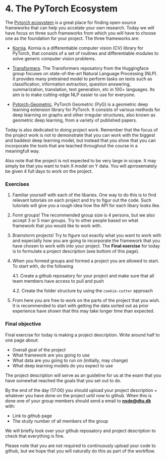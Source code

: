 # 4. The PyTorch Ecosystem

The [Pytorch ecosystem](https://pytorch.org/ecosystem/) is a great place for finding open-source frameworks
that can help you accelate your own research. Today we will have focus on three such frameworks from which
you will have to choose one as the foundation for your project. The three frameworks are:

* [Kornia](https://github.com/kornia/kornia). Kornia is a differentiable computer vision (CV) library for PyTorch,
  that consists of a set of routines and differentiable modules to solve generic computer vision problems.
   
* [Transformers](https://github.com/huggingface/transformers). The Transformers reposatory from the Huggingface group
  focuses on state-of-the-art Natural Language Processing (NLP). It provides many pretrained model to perform tasks on 
  texts such as classification, information extraction, question answering, summarization, translation, text generation, 
  etc in 100+ languages. Its aim is to make cutting-edge NLP easier to use for everyone.

* [Pytorch-Geometric](https://github.com/rusty1s/pytorch_geometric). PyTorch Geometric (PyG) is a geometric deep learning 
  extension library for PyTorch. It consists of various methods for deep learning on graphs and other irregular structures, 
  also known as geometric deep learning, from a variety of published papers.

Today is also dedicated to doing project work. Remember that the focus of the project work is not
to demonstrate that you can work with the biggest and baddest deep learning model, but instead that you show
that you can incorporate the tools that are teached throughout the course in a meaningfull way.

Also note that the project is not expected to be very large in scope. It may simply be that you
want to train X model on Y data. You will aprroxemately be given 4 full days to work on the project.

### Exercises

1. Familiar yourself with each of the libaries. One way to do this is to find relevant tutorials on each project and try
   to figur out the code. Such tutorials will give you a rough idea how the API for each libary looks like.

2. Form groups! The recommended group size is 4 persons, but we also accept 3 or 5 man groups. Try to other people based
   on what framework that you would like to work with.

3. Brainstorm projects! Try to figure out exactly what you want to work with and especially how you are going to incorporate
   the framework that you have chosen to work with into your project. The **Final exercise** for today is to formulate a
   project description (see bottom of this page).

4. When you formed groups and formed a project you are allowed to start. To start with, do the following

   4.1. Create a github reposatory for your project and make sure that all team members have access to pull
        and push
        
   4.2. Create the folder structure by using the `cookie-cutter` approach

5. From here you are free to work on the parts of the project that you wish. It is recommended to start with
   getting the data sorted out as prior experience have shown that this may take longer time than expected.

### Final objective

Final exercise for today is making a project description. Write around half to one page about:

* Overall goal of the project
* What framework are you going to use
* What data are you going to run on (initially, may change)
* What deep learning models do you expect to use

The project description will serve as an guideline for us at the exam that you have somewhat
reached the goals that you set out to do. 

By the end of the day (17:00) you should upload your project description + whatever you have done on the project
until now to github. When this is done one of your group members should send a email to **nsde@dtu.dk** with:

* Link to github page
* The study number of all members of the group

We will briefly look over your github reposatory and project description to check that everything is fine.

Please note that you are not required to continuously upload your code to github, but we hope that you will 
naturally do this as part of the workflow.
